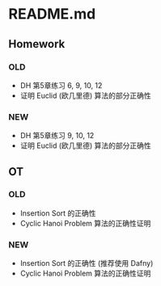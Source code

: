 # README.md

## Homework

### OLD
- DH 第5章练习 6, 9, 10, 12
- 证明 Euclid (欧几里德) 算法的部分正确性

### NEW
- DH 第5章练习 9, 10, 12
- 证明 Euclid (欧几里德) 算法的部分正确性

## OT

### OLD
- Insertion Sort 的正确性
- Cyclic Hanoi Problem 算法的正确性证明

### NEW
- Insertion Sort 的正确性 (推荐使用 Dafny)
- Cyclic Hanoi Problem 算法的正确性证明
